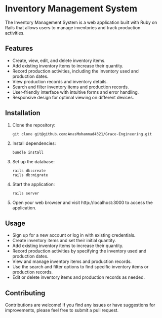 # Inventory Management System

The Inventory Management System is a web application built with Ruby on Rails that allows users to manage inventories and track production activities.

## Features

- Create, view, edit, and delete inventory items.
- Add existing inventory items to increase their quantity.
- Record production activities, including the inventory used and production dates.
- View production records and inventory details.
- Search and filter inventory items and production records.
- User-friendly interface with intuitive forms and error handling.
- Responsive design for optimal viewing on different devices.

## Installation

1. Clone the repository:

   ```shell
   git clone git@github.com:AnasMohammad4321/Grace-Engineering.git

2. Install dependencies:

   ```shell
   bundle install

3. Set up the database:

   ```shell
   rails db:create
   rails db:migrate

4. Start the application:

   ```shell
   rails server

5. Open your web browser and visit http://localhost:3000 to access the application.

## Usage

- Sign up for a new account or log in with existing credentials.
- Create inventory items and set their initial quantity.
- Add existing inventory items to increase their quantity.
- Record production activities by specifying the inventory used and production dates.
- View and manage inventory items and production records.
- Use the search and filter options to find specific inventory items or production records.
- Edit or delete inventory items and production records as needed.

## Contributing

Contributions are welcome! If you find any issues or have suggestions for improvements, please feel free to submit a pull request.
